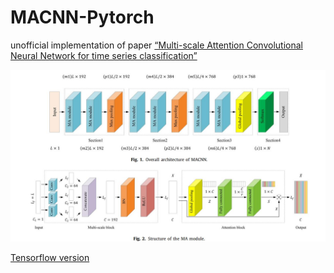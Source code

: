 # MACNN-Pytorch
unofficial implementation of paper [“Multi-scale Attention Convolutional Neural Network for time series classification”](https://www.sciencedirect.com/science/article/abs/pii/S0893608021000010)

![macnn](https://github.com/ZachySun/MACNN-Pytorch/blob/main/imgs/macnn.JPG)

[Tensorflow version](https://github.com/ZachySun/MACNN-Pytorch/blob/main/imgs/macnn.JPG)